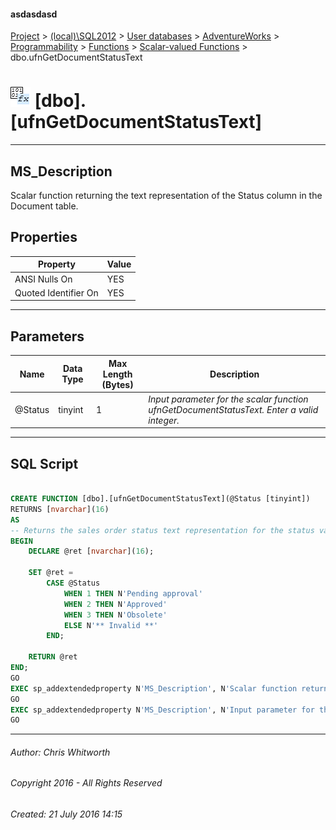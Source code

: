 #### asdasdasd

[Project](../../../../../../index.md) > [(local)\\SQL2012](../../../../../index.md) > [User databases](../../../../index.md) > [AdventureWorks](../../../index.md) > [Programmability](../../index.md) > [Functions](../index.md) > [Scalar-valued Functions](Scalar-valued_Functions.md) > dbo.ufnGetDocumentStatusText

# ![Scalar-valued Functions](../../../../../../Images/Function_Scalar32.png) [dbo].[ufnGetDocumentStatusText]

---

## <a name="#description"></a>MS_Description

Scalar function returning the text representation of the Status column in the Document table.

## <a name="#properties"></a>Properties

| Property | Value |
|---|---|
| ANSI Nulls On | YES |
| Quoted Identifier On | YES |


---

## <a name="#parameters"></a>Parameters

| Name | Data Type | Max Length (Bytes) | Description |
|---|---|---|---|
| @Status | tinyint | 1 | _Input parameter for the scalar function ufnGetDocumentStatusText. Enter a valid integer._ |


---

## <a name="#sqlscript"></a>SQL Script

```sql

CREATE FUNCTION [dbo].[ufnGetDocumentStatusText](@Status [tinyint])
RETURNS [nvarchar](16) 
AS 
-- Returns the sales order status text representation for the status value.
BEGIN
    DECLARE @ret [nvarchar](16);

    SET @ret = 
        CASE @Status
            WHEN 1 THEN N'Pending approval'
            WHEN 2 THEN N'Approved'
            WHEN 3 THEN N'Obsolete'
            ELSE N'** Invalid **'
        END;
    
    RETURN @ret
END;
GO
EXEC sp_addextendedproperty N'MS_Description', N'Scalar function returning the text representation of the Status column in the Document table.', 'SCHEMA', N'dbo', 'FUNCTION', N'ufnGetDocumentStatusText', NULL, NULL
GO
EXEC sp_addextendedproperty N'MS_Description', N'Input parameter for the scalar function ufnGetDocumentStatusText. Enter a valid integer.', 'SCHEMA', N'dbo', 'FUNCTION', N'ufnGetDocumentStatusText', 'PARAMETER', N'@Status'
GO

```


---

###### Author:  Chris Whitworth

###### Copyright 2016 - All Rights Reserved

###### Created: 21 July 2016 14:15

